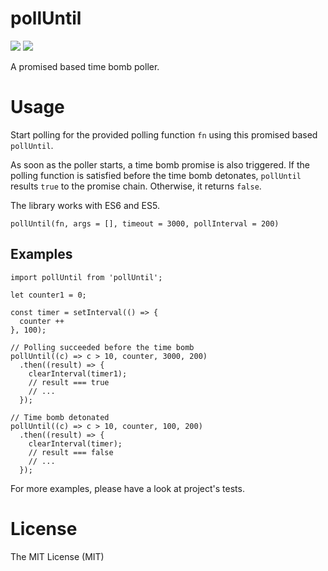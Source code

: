 # pollUntil
[![](https://travis-ci.org/sokratisvidros/pollUntil.svg?branch=master)](https://travis-ci.org/sokratisvidros/pollUntil)
[![](https://badge.fury.io/js/pollUntil.svg)](https://www.npmjs.com/package/pollUntil)

A promised based time bomb poller.

# Usage
Start polling for the provided polling function `fn` using this promised based `pollUntil`.

As soon as the poller starts, a time bomb promise is also triggered. If the polling function is satisfied before the time bomb detonates, `pollUntil` results `true` to the promise chain. Otherwise, it returns `false`.

The library works with ES6 and ES5.

`pollUntil(fn, args = [], timeout = 3000, pollInterval = 200)`

## Examples

```
import pollUntil from 'pollUntil';

let counter1 = 0;

const timer = setInterval(() => {
  counter ++
}, 100);

// Polling succeeded before the time bomb
pollUntil((c) => c > 10, counter, 3000, 200)
  .then((result) => {
    clearInterval(timer1);
    // result === true
    // ...
  });

// Time bomb detonated
pollUntil((c) => c > 10, counter, 100, 200)
  .then((result) => {
    clearInterval(timer);
    // result === false
    // ...
  });

```

For more examples, please have a look at project's tests.

# License
The MIT License (MIT)
